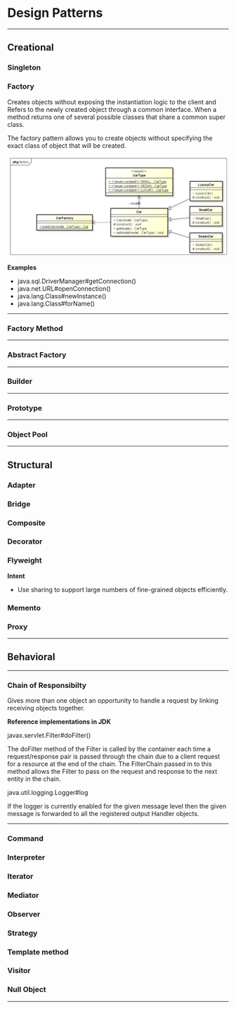 # Design Patterns
---

## Creational

### Singleton

### Factory

Creates objects without exposing the instantiation logic to the client and Refers to the newly created object through a common interface. When a method returns one of several possible classes that share a common super class.

The factory pattern allows you to create objects without specifying the exact class of object that will be created.

![factory](./_image/class_diagram_of_factory_pattern_in_java1.png)

**Examples**

- java.sql.DriverManager#getConnection()
- java.net.URL#openConnection()
- java.lang.Class#newInstance()
- java.lang.Class#forName()

---

### Factory Method

---
### Abstract Factory

---
### Builder

---
### Prototype

---
### Object Pool


---

## Structural 

### Adapter

### Bridge

### Composite

### Decorator

### Flyweight

**Intent**

- Use sharing to support large numbers of fine-grained objects efficiently.


### Memento

### Proxy


---

## Behavioral
---

### Chain of Responsibilty

Gives more than one object an opportunity to handle a request by linking receiving objects together.

**Reference implementations in JDK**

javax.servlet.Filter#doFilter()

The doFilter method of the Filter is called by the container each time a request/response pair is passed through the chain due to a client request for a resource at the end of the chain. The FilterChain passed in to this method allows the Filter to pass on the request and response to the next entity in the chain.

java.util.logging.Logger#log

If the logger is currently enabled for the given message level then the given message is forwarded to all the registered output Handler objects.

---
### Command

### Interpreter

### Iterator

### Mediator

### Observer

### Strategy

### Template method

### Visitor

### Null Object

---

